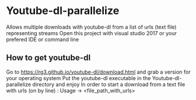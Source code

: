 # Youtube-dl-parallelize
Allows multiple downloads with youtube-dl from a list of urls (text file) representing streams
Open this project with visual studio 2017 or your prefered IDE or command line

How to get youtube-dl
---------------------
Go to https://rg3.github.io/youtube-dl/download.html and grab a version for your operating system
Put the youtube-dl executable in the Youtube-dl-parallelize directory and enjoy
In order to start a download from a text file with urls (on by line) : 
Usage -> <executable Youtube-dl-parallelize> <file_path_with_urls>
